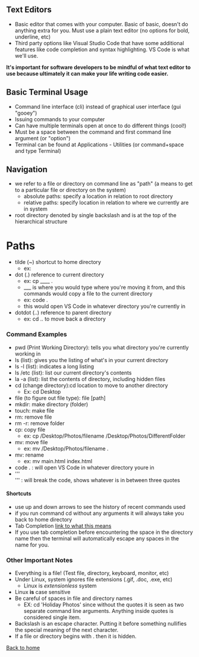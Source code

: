 ## Text Editors

- Basic editor that comes with your computer. Basic of basic, doesn't do anything extra for you. Must use a plain text editor (no options for bold, underline, etc)
- Third party options like Visual Studio Code that have some additional features like code completion and syntax highlighting. VS Code is what we'll use.

**It's important for software developers to be mindful of what text editor to use because ultimately it can make your life writing code easier.**

## Basic Terminal Usage

- Command line interface (cli) instead of graphical user interface (gui "gooey")
- Issuing commands to your computer
- Can have multiple terminals open at once to do different things (cool!)
- Must be a space between the command and first command line argument (or "option")
- Terminal can be found at Applications - Utilities (or command+space and type Terminal)

## Navigation 

- we refer to a file or directory on command line as "path" (a means to get to a particular file or directory on the system) 
  - absolute paths: specify a location in relation to root directory
  - relative paths: specify location in relation to where we currently are in system
- root directory denoted by single backslash and is at the top of the hierarchical structure

# Paths

- tilde (~) shortcut to home directory
  - ex: 
- dot (.) reference to current directory
  - ex: cp ____ .    
  - ___ is where you would type where you're moving it from, and this commands would copy a file to the current directory
  - ex: code .
  - this would open VS Code in whatever directory you're currently in 
- dotdot (..) reference to parent directory 
  - ex: cd .. to move back a directory

### Command Examples

 - pwd (Print Working Directory): tells you what directory you're currently working in
 - ls (list): gives you the listing of what's in your current directory
 - ls -l (list): indicates a long listing
 - ls /etc (list): list our current directory's contents
 - la -a (list): list the contents of directory, including hidden files 
 - cd (change directory):cd location to move to another directory
   - Ex: cd Desktop
 - file (to figure out file type): file [path]
 - mkdir: make directory (folder)
 - touch: make file
 - rm: remove file
 - rm -r: remove folder
 - cp: copy file
   - ex: cp /Desktop/Photos/filename /Desktop/Photos/DifferentFolder
 - mv: move file
   - ex: mv /Desktop/Photos/filename .
 - mv: rename
   - ex: mv main.html index.html 
 - code . : will open VS Code in whatever directory youre in 
 - '''<br>''' : will break the code, shows whatever is in between three quotes
 
 
 #### Shortcuts
 
 - use up and down arrows to see the history of recent commands used 
 - if you run command cd without any arguments it will always take you back to home directory
 - Tab Completion [link to what this means](https://ryanstutorials.net/linuxtutorial/navigation.php)
 - If you use tab completion before encountering the space in the directory name then the terminal will automatically escape any spaces in the name for you.
 
 ### Other Important Notes
 
 - Everything is a file! (Test file, directory, keyboard, monitor, etc)
 - Under Linux, system ignores file extensions (.gif, .doc, .exe, etc)
   - Linux is *extensionless* system
 - Linux **is** case sensitive
 - Be careful of spaces in file and directory names
   - EX: cd 'Holiday Photos' since without the quotes it is seen as two separate command line arguments. Anything inside quotes is considered single item. 
 - Backslash is an escape character. Putting it before something nullifies the special meaning of the next character. 
 - If a file or directory begins with . then it is hidden. 

 [Back to home](README.md)
 


